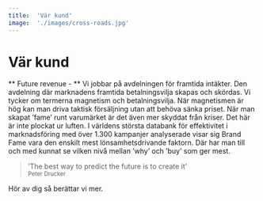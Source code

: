 ```yaml
---
title:	'Vär kund'
image:	'./images/cross-roads.jpg'
---
```


# Vär kund

** Future revenue - **
Vi jobbar på avdelningen för framtida intäkter. Den avdelning där marknadens framtida betalningsvilja  skapas och skördas. Vi tycker om termerna magnetism och betalningsvilja. När magnetismen är hög kan man driva taktisk försäljning utan att behöva sänka priset. När man skapat ’fame’ runt varumärket är det även mer skyddat från kriser. Det här är inte plockat ur luften. I världens största databank för effektivitet i marknadsföring med över 1.300 kampanjer analyserade visar sig Brand Fame vara den enskilt mest lönsamhetsdrivande faktorn. Där har man till och med kunnat se vilken nivå mellan ’why’ och ’buy’ som ger mest. 

> ’The best way to predict the future is to create it’  
<small>Peter Drucker</small>

Hör av dig så berättar vi mer.